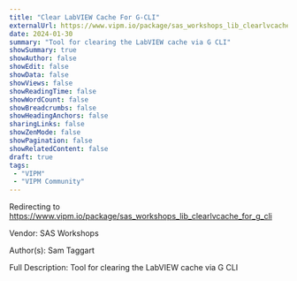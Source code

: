 ```yaml
---
title: "Clear LabVIEW Cache For G-CLI"
externalUrl: https://www.vipm.io/package/sas_workshops_lib_clearlvcache_for_g_cli
date: 2024-01-30
summary: "Tool for clearing the LabVIEW cache via G CLI"
showSummary: true
showAuthor: false
showEdit: false
showData: false
showViews: false
showReadingTime: false
showWordCount: false
showBreadcrumbs: false
showHeadingAnchors: false
sharingLinks: false
showZenMode: false
showPagination: false
showRelatedContent: false
draft: true
tags:
 - "VIPM"
 - "VIPM Community"
---
```


Redirecting to https://www.vipm.io/package/sas_workshops_lib_clearlvcache_for_g_cli

Vendor: SAS Workshops

Author(s): Sam Taggart
 
Full Description:
Tool for clearing the LabVIEW cache via G CLI